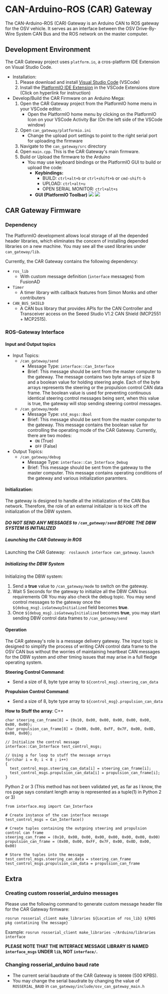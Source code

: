 # CAN-Arduino-ROS (CAR) Gateway
The CAN-Arduino-ROS (CAR) Gateway is an Arduino CAN to ROS gateway for the OSV vehicle. It serves as an interface between the OSV Drive-By-Wire System CAN Bus and the ROS network on the master computer. 

## Development Environment
The CAR Gateway project uses ```platform.io```, a cros-platform IDE Extension on Visual Studio Code.
* Installation:
    1. Please download and install [Visual Studio Code](https://code.visualstudio.com/) (VSCode)
    2. Install the [PlatformIO IDE Extension](https://platformio.org/install/ide?install=vscode) in the VSCode Extensions store (Click on hyperlink for instruction)
* Develop/Build the CAR Firmware on an Arduino Mega:
    1. Open the CAR Gateway project from the PlatformIO home menu in your VSCode editor.
        * Open the PlatformIO home menu by clicking on the PlatformIO Icon on your VSCode Activity Bar (On the left side of the VSCode window)
    2. Open ```can_gateway/platformio.ini```
        * Change the upload port settings to point to the right serial port for uploading the firmware
    3. Navigate to the ```can_gateway/src``` directory
    4. Open ```main.cpp```. This is the CAR Gateway's main firmware.
    5. Build or Upload the firmware to the Arduino
        * You may use keyboard bindings or the PlatformIO GUI to build or upload the code:
            * __Keybindings:__
                * BUILD: ```ctrl+alt+b``` or ```ctrl+shift+b``` or ```cmd-shift-b```
                * UPLOAD: ```ctrl+alt+u```
                * OPEN SERIAL MONITOR: ```ctrl+alt+s```
            * __GUI (PlatformIO Toolbar)__
![](https://docs.platformio.org/en/latest/_images/platformio-ide-vscode-build-project.png) ![](https://i.imgur.com/QSJ5W9w.png)

## CAR Gateway Firmware
### Dependency
The PlatformIO development allows local storage of all the depended header libraries, which eliminates the concern of installing depended libraries on a new machine. You may see all the used libraries under ```can_gateway/lib```.   
  
  Currently, the CAR Gateway contains the following dependency:
  * ```ros_lib``` 
      * With custom message definition (```interface``` messages) from FusionAD
  * ```Timer```
      * A timer library with callback features from Simon Monks and other contributers
  * ```CAN_BUS_SHIELD```
      * A CAN bus library that provides APIs for the CAN Controller and Transceiver access on the Seeed Studio V1.2 CAN Shield (MCP2551 + MCP2515).

### ROS-Gateway Interface
#### Input and Output topics
* Input Topics:
    - ```/can_gateway/send``` 
        - Message Type: ```interface::Can_Interface```
        - Brief: This message should be sent from the master computer to the gateway. The message contains two byte arrays of size 8 and a boolean value for holding steering angle. Each of the byte arrays represents the steering or the propulsion control CAN data frame. The boolean value is used for preventing continuous identical steering control messages being sent, when this value is true, the gateway will stop sending steering control messages.
    - ```/can_gateway/mode```
        - Message Type: ```std_msgs::Bool```
        - Brief: This message should be sent from the master computer to the gateway. This message contains the boolean value for controlling the operating mode of the CAR Gateway. Currently, there are two modes:
            - ```ON``` (True)
            - ```OFF``` (False)
* Output Topics:
    - ```/can_gateway/debug```
        - Message Type: ```interface::Can_Interface_Debug```
        - Brief: This message should be sent from the gateway to the master computer. This message contains operating conditions of the gateway and various initialization paramters.


#### Initialization:
The gateway is designed to handle all the initialization of the CAN Bus network. Therefore, the role of an external initializer is to kick off the initialization of the DBW system.
  
  #### __*DO NOT SEND ANY MESSAGES to ```/can_gateway/send``` BEFORE THE DBW SYSTEM IS INITIALIZED*__

##### *Launching the CAR Gateway in ROS*
  Launching the CAR Gateway:
  ``` roslaunch interface can_gateway.launch```
##### *Initializing the DBW System*
  Initializing the DBW system:
  1. Send a __true__ value to ```/can_gateway/mode``` to switch on the gateway.
  2. Wait 5 Seconds for the gateway to initialize all the DBW CAN bus requirements
  OR
  You may also check the debug topic. You may send control messages to the gateway once the ```${debug_msg}.isGatewayInitialized``` field becomes __true__. 
  3. Once ```${debug_msg}.isGatewayInitialized``` becomes __true__, you may start sending DBW control data frames to ```/can_gateway/send```

#### Operation
The CAR gateway's role is a message delivery gateway. The input topic is designed to simplify the process of writing CAN control data frame to the OSV CAN bus without the worries of maintaining heartbeat CAN messages for the DBW system and other timing issues that may arise in a full fledge operating system.
 
 __Steering Control Command__:
* Send a size of 8, byte type array to ```${control_msg}.steering_can_data```

__Propulsion Control Command__:
* Send a size of 8, byte type array to ```${control_msg}.propulsion_can_data```

__How to Stuff the array__:
C++
```
char steering_can_frame[8] = {0x10, 0x00, 0x00, 0x00, 0x00, 0x00, 0x00, 0x00};
char propulsion_can_frame[8] = {0x00, 0x00, 0xFF, 0x7F, 0x00, 0x0D, 0x00, 0x00};

// Initialize the control message
interface::Can_Interface test_control_msgs;

// Using a for loop to stuff the message arrays
for(char i = 0; i < 8 ; i++)
{
  test_control_msgs.steering_can_data[i] = steering_can_frame[i];
  test_control_msgs.propulsion_can_data[i] = propulsion_can_frame[i];
}
```
Python 2 or 3 (This method has not been validated yet, as far as I know, the ros page says constant length array is represented as a tuple(1) in Python 2 or 3)
```
from interface.msg import Can_Interface

# Create instance of the can interface message
test_control_msgs = Can_Interface()

# Create tuples containing the outgoing steering and propulsion control can frame
steering_can_frame = (0x10, 0x00, 0x00, 0x00, 0x00, 0x00, 0x00, 0x00)
propulsion_can_frame = (0x00, 0x00, 0xFF, 0x7F, 0x00, 0x0D, 0x00, 0x00)

# Store the tuples into the message
test_control_msgs.steering_can_data = steering_can_frame
test_control_msgs.propulsion_can_data = propulsion_can_frame
```

  
   



## Extra
### Creating custom rosserial_arduino messages
Please use the following command to generate custom message header file for the CAR Gateway firmware:
```
rosrun rosserial_client make_libraries ${Location of ros_lib} ${ROS pkg contatining the message}
```
Example: 
```rosrun rosserial_client make_libraries ~/Arduino/libraries interface```  
  
__PLEASE NOTE THAT THE INTERFACE MESSAGE LIBRARY IS NAMED ```interface_msgs``` UNDER ```lib```, NOT ```interface/```.__  


### Changing rosserial_arduino baud rate
* The current serial baudrate of the CAR Gateway is ```500000``` (500 KPBS).
* You may change the serial baudrate by changing the value of ```ROSSERIAL_BAUD``` in ```can_gateway/include/osv_can_gateway_main.h```
